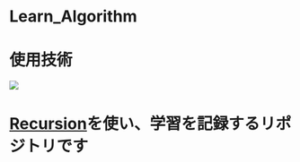 # Learn_Algorithm

# 使用技術
<img src="https://img.shields.io/badge/-Python-3776AB.svg?logo=python&style=flat-square">

# [Recursion](https://recursionist.io/)を使い、学習を記録するリポジトリです
